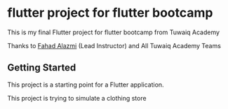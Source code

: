 # flutter project for flutter bootcamp

This is my final Flutter project for flutter bootcamp from Tuwaiq Academy

Thanks to [Fahad Alazmi](https://github.com/fahad0100) (Lead Instructor) and All Tuwaiq Academy Teams


## Getting Started

This project is a starting point for a Flutter application.

This project is trying to simulate a clothing store


